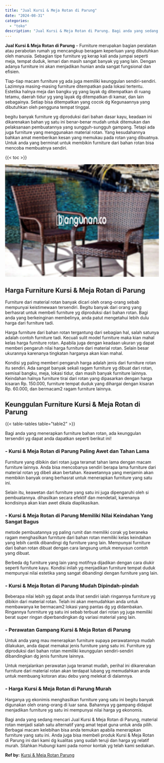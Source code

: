```yaml
---
title: "Jual Kursi & Meja Rotan di Parung"
date: "2024-08-31"
categories: 
  - "toko"
description: "Jual Kursi & Meja Rotan di Parung. Bagi anda yang sedang mencari Jual Kursi & Meja Rotan di Parung, material rotan menjadi salah satu alternatif yang amat te..."
---
```


**Jual Kursi & Meja Rotan di Parung** – Furniture merupakan bagian peralatan atau perabotan rumah yg mencangkup beragam keperluan yang dibutuhkan oleh manusia. Sebagian tipe furniture yg kerap kali anda jumpai seperti meja, tempat duduk, lemari dan masih sangat banyak yg yang lain. Dengan adanya furniture ini akan menjadikan hunian anda sangat fungsional dan efisien.

Tiap-tiap macam furniture yg ada juga memiliki keunggulan sendiri-sendiri. Lazimnya masing-masing furniture ditempatkan pada lokasi tertentu. Estetika halnya meja dan bangku yg yang layak dg ditempatkan di ruang tetamu, daerah tidur yg yang layak dg ditempatkan di kamar, dan lain sebagainya. Setiap bisa ditempatkan yang cocok dg Kegunaannya yang dibutuhkan oleh pengguna tempat tinggal.

begitu banyak furniture yg diproduksi dari bahan dasar kayu, keadaan ini dikarenakan bahan yg satu ini benar-benar mudah untuk ditemukan dan pelaksanaan pembuatannya yang sungguh-sungguh gampang. Tetapi ada juga furniture yang menggunakan material rotan. Yang kesudahannya bahkan amat memberikan kesan yang memukau pada rotan yang dibuatnya. Untuk anda yang berminat untuk membikin furniture dari bahan rotan bisa mencoba membuatnya sendiri.

{{< toc >}}

![Jual Kursi & Meja Rotan di Parung](/images/kursi-meja-rotan-murah43.png)

## Harga Furniture Kursi & Meja Rotan di Parung

Furniture dari material rotan banyak dicari oleh orang-orang sebab mempunyai keistimewaan tersendiri. Begitu banyak dari orang yang berhasrat untuk membeli furniture yg diproduksi dari bahan rotan. Bagi anda yang berkeinginan membelinya, anda patut mengetahui lebih dulu harga dari furniture tadi.

Harga furniture dari bahan rotan tergantung dari sebagian hal, salah satunya adalah contoh furniture tadi. Kecuali sulit model furniture maka kian mahal kelas harga furniture rotan. Apabila juga dengan keadaan ukuran yg dapat memberi pengaruh nilai harga furniture dari material rotan. Selain besar ukurannya karenanya tingkatan harganya akan kian mahal.

Kondisi yg paling memberi pengaruh harga adalah jenis dari furniture rotan itu sendiri. Ada sangat banyak sekali ragam furniture yg dibuat dari rotan, semisal bangku, meja, lokasi tidur, dan masih banyak furniture lainnya. Keindahan halnya furniture tirai dari rotan yang dipasarkan dengan harga kisaran Rp. 150.000, furniture tempat duduk yang dihargai dengan kisaran Rp. 60.000, dan bermacam2 ragam furniture lainnya.

## Keunggulan Furniture Kursi & Meja Rotan di Parung

{{< table-tables table="table2" >}}

Bagi anda yang menerapkan furniture bahan rotan, ada keunggulan tersendiri yg dapat anda dapatkan seperti berikut ini!

### \- Kursi & Meja Rotan di Parung Paling Awet dan Tahan Lama

Furniture yang dibikin dari rotan juga teramat tahan lama dengan macam furniture lainnya. Anda bisa mencobanya sendiri berapa lama furniture dari material rotan yg dibeli akan bertahan. Keawetannya yang menjamin akan membikin banyak orang berhasrat untuk menerapkan furniture yang satu ini.

Selain itu, keawetan dari furniture yang satu ini juga dipengaruhi oleh si pembuatannya. dihasilkan secara efektif dan mendetail, karenanya kondisinya akan kian awet dikala diaplikasikan.

### \- Kursi & Meja Rotan di Parung Memiliki Nilai Keindahan Yang Sangat Bagus

metode pembuatannya yg paling rumit dan memiliki corak yg beraneka ragam menghasilkan furniture dari bahan rotan memiliki kelas keindahan yang lebih cantik dibandingi dg furniture yang lain. Mempunyai furniture dari bahan rotan dibuat dengan cara langsung untuk menyusun contoh yang dibuat.

Berbeda dg furniture yang lain yang motifnya dijadikan dengan cara diukir seperti furniture kayu. Kondisi inilah yg menjadikan furniture tempat duduk mempunyai nilai estetika yang sangat dibandingi dengan furniture yang lain.

### \- Kursi & Meja Rotan di Parung Mudah Dipindah-pindah

Beberapa nilai lebih yg dapat anda lihat sendiri ialah ringannya furniture yg dibikin dari material rotan. Telah ini akan memudahkan anda untuk membawanya ke bermacam2 lokasi yang pantas dg yg didambakan. Ringannya funrniture yg satu ini sebab terbuat dari rotan yg juga memiliki berat super ringan diperbandingkan dg variasi material yang lain.

### \- Perawatan Gampang Kursi & Meja Rotan di Parung

Untuk anda yang mau menerapkan furniture supaya perawatannya mudah dilakukan, anda dapat memakai jenis furniture yang satu ini. Furniture yg diproduksi dari bahan rotan memiliki keunggulan sendiri-sendiri dibandingkan dg jenis furniture lainnya.

Untuk menjalankan perawatan juga teramat mudah, perihal ini dikarenakan furniture dari material rotan akan terdapat lubang yg memudahkan anda untuk membuang kotoran atau debu yang melekat di dalamnya.

### \- Harga Kursi & Meja Rotan di Parung Murah

Harganya yg ekonimis menghasilkan furniture yang satu ini begitu banyak digunakan oleh orang-orang di luar sana. Bahannya yg gampang didapat menjadikan furniture yg satu ini mempunyai nilai harga yg ekonomis.

Bagi anda yang sedang mencari Jual Kursi & Meja Rotan di Parung, material rotan menjadi salah satu alternatif yang amat tepat guna untuk anda pilih. Berbagai macam kelebihan bisa anda temukan apabila menerapkan furniture yang satu ini. Anda juga bisa membeli produk Kursi & Meja Rotan di Parung ini dari kami dg kualitas yang sudah teruji dan harga yg relatif murah. Silahkan Hubungi kami pada nomor kontak yg telah kami sediakan.

**Ref by:** [Kursi & Meja Rotan Parung](https://id.wikipedia.org/wiki/Kursi)

